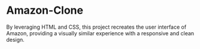 # Amazon-Clone
By leveraging HTML and CSS, this project recreates the user interface of Amazon, providing a visually similar experience with a responsive and clean design.
